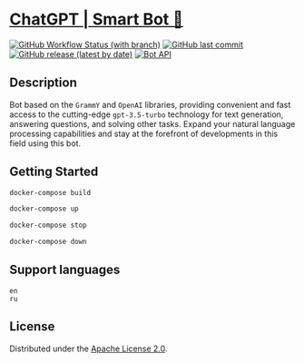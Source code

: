 # [ChatGPT | Smart Bot 🤖](https://t.me/smart_gpt_voice_bot)

[![GitHub Workflow Status (with branch)](https://img.shields.io/github/actions/workflow/status/mikita-kandratsyeu/telegram-bot/ci.yml?branch=main&style=for-the-badge)](https://github.com/mikita-kandratsyeu/telegram-bot/actions)
[![GitHub last commit](https://img.shields.io/github/last-commit/mikita-kandratsyeu/telegram-bot?style=for-the-badge)](https://github.com/mikita-kandratsyeu/telegram-bot/commits/main)
[![GitHub release (latest by date)](https://img.shields.io/github/v/release/mikita-kandratsyeu/telegram-bot?style=for-the-badge)](https://github.com/mikita-kandratsyeu/telegram-bot/releases)
[![Bot API](https://img.shields.io/badge/Bot%20API-6.7-blue?logo=telegram&style=for-the-badge&labelColor=000&color=3b82f6&)](https://core.telegram.org/bots/api)

## Description
Bot based on the `GrammY` and `OpenAI` libraries, providing convenient and fast access to the cutting-edge `gpt-3.5-turbo` technology for text generation, answering questions, and solving other tasks. Expand your natural language processing capabilities and stay at the forefront of developments in this field using this bot.

## Getting Started

```bash
docker-compose build

docker-compose up

docker-compose stop

docker-compose down
```

## Support languages

```
en
ru
```

## License
Distributed under the [Apache License 2.0](LICENSE).
